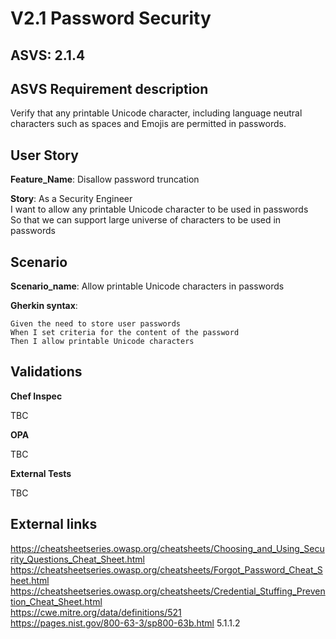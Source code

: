 # V2.1 Password Security

## ASVS: 2.1.4

## ASVS Requirement description

Verify that any printable Unicode character, including language
neutral characters such as spaces and Emojis are permitted in
passwords.

## User Story

**Feature_Name**: Disallow password truncation

**Story**:
As a Security Engineer\
I want to allow any printable Unicode character to be used in passwords\
So that we can support large universe of characters to be used in passwords

## Scenario

**Scenario_name**: Allow printable Unicode characters in passwords

**Gherkin syntax**:

```gherkin
Given the need to store user passwords
When I set criteria for the content of the password
Then I allow printable Unicode characters
```

## Validations

**Chef Inspec**

TBC

**OPA**

TBC

**External Tests**

TBC

## External links
<https://cheatsheetseries.owasp.org/cheatsheets/Choosing_and_Using_Security_Questions_Cheat_Sheet.html> \
<https://cheatsheetseries.owasp.org/cheatsheets/Forgot_Password_Cheat_Sheet.html> \
<https://cheatsheetseries.owasp.org/cheatsheets/Credential_Stuffing_Prevention_Cheat_Sheet.html> \
<https://cwe.mitre.org/data/definitions/521> \
<https://pages.nist.gov/800-63-3/sp800-63b.html> 5.1.1.2
